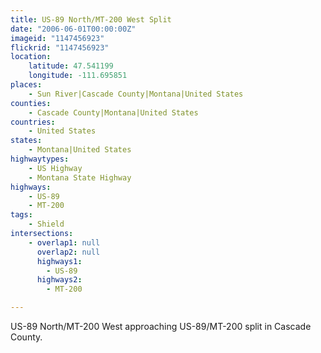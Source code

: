 ```yaml
---
title: US-89 North/MT-200 West Split
date: "2006-06-01T00:00:00Z"
imageid: "1147456923"
flickrid: "1147456923"
location:
    latitude: 47.541199
    longitude: -111.695851
places:
    - Sun River|Cascade County|Montana|United States
counties:
    - Cascade County|Montana|United States
countries:
    - United States
states:
    - Montana|United States
highwaytypes:
    - US Highway
    - Montana State Highway
highways:
    - US-89
    - MT-200
tags:
    - Shield
intersections:
    - overlap1: null
      overlap2: null
      highways1:
        - US-89
      highways2:
        - MT-200

---
```

US-89 North/MT-200 West approaching US-89/MT-200 split in Cascade County.